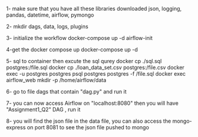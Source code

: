 
1- make sure that you have all these libraries downloaded
json, logging, pandas, datetime, airflow, pymongo

2- mkdir dags, data, logs, plugins 

3- initialize the workflow
docker-compose up -d airflow-init

4-get the docker compose up
docker-compose up -d

5- sql to container then excute the sql qurey
docker cp ./sql.sql postgres:/file.sql
docker cp ./loan_data_set.csv postgres:/file.csv
docker exec -u postgres postgres psql postgres postgres -f /file.sql
docker exec airflow_web mkdir -p /home/airflow/data

6- go to file dags that contain "dag.py" and run it

7- you can now access Airflow on "localhost:8080"
then you will have "Assignment1_Q2" DAG , run it

8- you will find the json file in the data file, you can also access the mongo-express on port 8081 to see
the json file pushed to mongo
